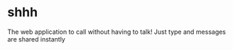 # shhh
The web application to call without having to talk! Just type and messages are shared instantly
